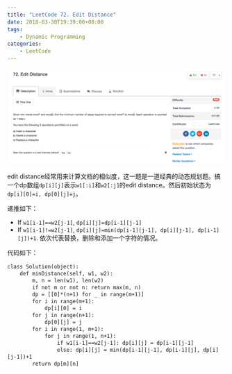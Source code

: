 ```yaml
---
title: "LeetCode 72. Edit Distance"
date: 2018-03-30T19:39:00+08:00
tags:
    - Dynamic Programming
categories:
    - LeetCode
---
```


![72](/images/leetcode/72_1.png)

edit distance经常用来计算文档的相似度，这一题是一道经典的动态规划题。搞一个dp数组`dp[i][j]`表示`w1[:i]`和`w2[:j]`的edit distance。然后初始状态为`dp[i][0]=i, dp[0][j]=j`。

递推如下：

* If `w1[i-1]==w2[j-1]`, `dp[i][j]=dp[i-1][j-1]`
* If `w1[i-1]!=w2[j-1]`, `dp[i][j]=min(dp[i-1][j-1], dp[i][j-1], dp[i-1][j])+1`. 依次代表替换，删除和添加一个字符的情况。

代码如下：

```
class Solution(object):
    def minDistance(self, w1, w2):
        m, n = len(w1), len(w2)
        if not m or not n: return max(m, n)
        dp = [[0]*(n+1) for _ in range(m+1)]
        for i in range(m+1): 
            dp[i][0] = i
        for j in range(n+1):
            dp[0][j] = j
        for i in range(1, m+1):
            for j in range(1, n+1):
                if w1[i-1]==w2[j-1]: dp[i][j] = dp[i-1][j-1]
                else: dp[i][j] = min(dp[i-1][j-1], dp[i-1][j], dp[i][j-1])+1
        return dp[m][n]
```